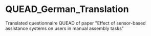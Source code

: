 # QUEAD_German_Translation
Translated questionnaire QUEAD of paper "Effect of sensor-based assistance systems on users in manual assembly tasks"
